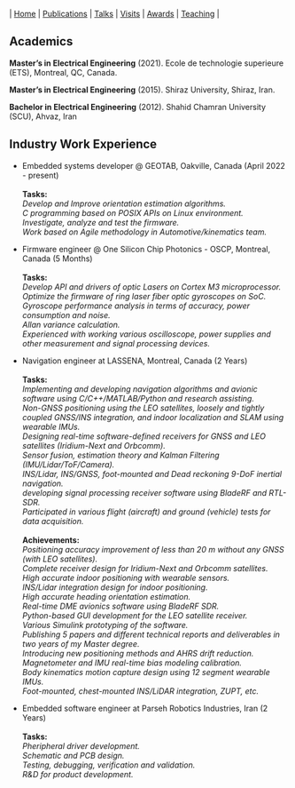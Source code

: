 | [Home](index.md) | [Publications](publications.md) | [Talks](talks.md) | [Visits](visits.md) | [Awards](awards.md) | [Teaching](teaching.md) |


## Academics

**Master’s in Electrical Engineering** (2021). Ecole de technologie superieure (ETS), Montreal, QC, Canada.

**Master’s in Electrical Engineering** (2015). Shiraz University, Shiraz, Iran.

**Bachelor in Electrical Engineering** (2012). Shahid Chamran University (SCU), Ahvaz, Iran



## Industry Work Experience

- Embedded systems developer @ GEOTAB, Oakville, Canada (April 2022 - present)<br><br>
**Tasks:**<br>
<i>Develop and Improve orientation estimation algorithms.</i><br>
<i>C programming based on POSIX APIs on Linux environment.</i><br>
<i>Investigate, analyze and test the firmware.</i><br>
<i>Work based on Agile methodology in Automotive/kinematics team.</i>

- Firmware engineer @ One Silicon Chip Photonics - OSCP, Montreal, Canada (5 Months)<br><br>
**Tasks:**<br>
<i>Develop API and drivers of optic Lasers on Cortex M3 microprocessor.</i><br>
<i>Optimize the firmware of ring laser fiber optic gyroscopes on SoC.</i><br>
<i>Gyroscope performance analysis in terms of accuracy, power consumption and noise.</i><br>
<i>Allan variance calculation.</i><br>
<i>Experienced with working various oscilloscope, power supplies and other measurement and signal processing devices.</i><br>

- Navigation engineer at LASSENA, Montreal, Canada (2 Years)<br><br>
**Tasks:**<br>
<i>Implementing and developing navigation algorithms and avionic software using C/C++/MATLAB/Python and research assisting.</i><br>
<i>Non-GNSS positioning using the LEO satellites, loosely and tightly coupled GNSS/INS integration, and indoor localization and SLAM using wearable IMUs.</i><br>
<i>Designing real-time software-defined receivers for GNSS and LEO satellites (Iridium-Next and Orbcomm).</i><br>
<i>Sensor fusion, estimation theory and Kalman Filtering (IMU/Lidar/ToF/Camera).</i><br>
<i>INS/Lidar, INS/GNSS, foot-mounted and Dead reckoning 9-DoF inertial navigation.</i><br>
<i>developing signal processing receiver software using BladeRF and RTL-SDR.</i><br>
<i>Participated in various flight (aircraft) and ground (vehicle) tests for data acquisition.</i><br><br>
**Achievements:** <br>
<i>Positioning accuracy improvement of less than 20 m without any GNSS (with LEO satellites).</i><br>
<i>Complete receiver design for Iridium-Next and Orbcomm satellites.</i><br>
<i>High accurate indoor positioning with wearable sensors.</i><br>
<i>INS/Lidar integration design for indoor positioning.</i><br>
<i>High accurate heading orientation estimation.</i><br>
<i>Real-time DME avionics software using BladeRF SDR.</i><br>
<i>Python-based GUI development for the LEO satellite receiver.</i><br>
<i>Various Simulink prototyping of the software.</i><br>
<i>Publishing 5 papers and different technical reports and deliverables in two years of my Master degree.</i><br>
<i>Introducing new positioning methods and AHRS drift reduction.</i><br>
<i>Magnetometer and IMU real-time bias modeling calibration.</i><br>
<i>Body kinematics motion capture design using 12 segment wearable IMUs.</i><br>
<i>Foot-mounted, chest-mounted INS/LiDAR integration, ZUPT, etc.</i><br>


- Embedded software engineer at Parseh Robotics Industries, Iran (2 Years)<br><br>
**Tasks:**<br>
<i>Pheripheral driver development.</i><br>
<i>Schematic and PCB design.</i><br>
<i>Testing, debugging, verification and validation.</i><br>
<i>R&D for product development.</i><br>

